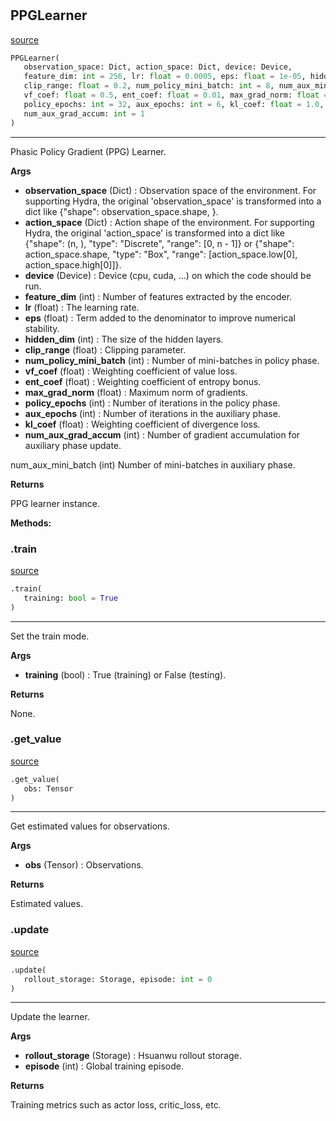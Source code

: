 #


## PPGLearner
[source](https://github.com/RLE-Foundation/Hsuanwu\blob\main\hsuanwu/xploit/learner/ppg.py\#L60)
```python 
PPGLearner(
   observation_space: Dict, action_space: Dict, device: Device,
   feature_dim: int = 256, lr: float = 0.0005, eps: float = 1e-05, hidden_dim: int = 256,
   clip_range: float = 0.2, num_policy_mini_batch: int = 8, num_aux_mini_batch: int = 4,
   vf_coef: float = 0.5, ent_coef: float = 0.01, max_grad_norm: float = 0.5,
   policy_epochs: int = 32, aux_epochs: int = 6, kl_coef: float = 1.0,
   num_aux_grad_accum: int = 1
)
```


---
Phasic Policy Gradient (PPG) Learner.


**Args**

* **observation_space** (Dict) : Observation space of the environment.
    For supporting Hydra, the original 'observation_space' is transformed into a dict like {"shape": observation_space.shape, }.
* **action_space** (Dict) : Action shape of the environment.
    For supporting Hydra, the original 'action_space' is transformed into a dict like
    {"shape": (n, ), "type": "Discrete", "range": [0, n - 1]} or
    {"shape": action_space.shape, "type": "Box", "range": [action_space.low[0], action_space.high[0]]}.
* **device** (Device) : Device (cpu, cuda, ...) on which the code should be run.
* **feature_dim** (int) : Number of features extracted by the encoder.
* **lr** (float) : The learning rate.
* **eps** (float) : Term added to the denominator to improve numerical stability.
* **hidden_dim** (int) : The size of the hidden layers.
* **clip_range** (float) : Clipping parameter.
* **num_policy_mini_batch** (int) : Number of mini-batches in policy phase.
* **vf_coef** (float) : Weighting coefficient of value loss.
* **ent_coef** (float) : Weighting coefficient of entropy bonus.
* **max_grad_norm** (float) : Maximum norm of gradients.
* **policy_epochs** (int) : Number of iterations in the policy phase.
* **aux_epochs** (int) : Number of iterations in the auxiliary phase.
* **kl_coef** (float) : Weighting coefficient of divergence loss.
* **num_aux_grad_accum** (int) : Number of gradient accumulation for auxiliary phase update.

num_aux_mini_batch (int) Number of mini-batches in auxiliary phase.


**Returns**

PPG learner instance.


**Methods:**


### .train
[source](https://github.com/RLE-Foundation/Hsuanwu\blob\main\hsuanwu/xploit/learner/ppg.py\#L144)
```python
.train(
   training: bool = True
)
```

---
Set the train mode.


**Args**

* **training** (bool) : True (training) or False (testing).


**Returns**

None.

### .get_value
[source](https://github.com/RLE-Foundation/Hsuanwu\blob\main\hsuanwu/xploit/learner/ppg.py\#L158)
```python
.get_value(
   obs: Tensor
)
```

---
Get estimated values for observations.


**Args**

* **obs** (Tensor) : Observations.


**Returns**

Estimated values.

### .update
[source](https://github.com/RLE-Foundation/Hsuanwu\blob\main\hsuanwu/xploit/learner/ppg.py\#L170)
```python
.update(
   rollout_storage: Storage, episode: int = 0
)
```

---
Update the learner.


**Args**

* **rollout_storage** (Storage) : Hsuanwu rollout storage.
* **episode** (int) : Global training episode.


**Returns**

Training metrics such as actor loss, critic_loss, etc.
